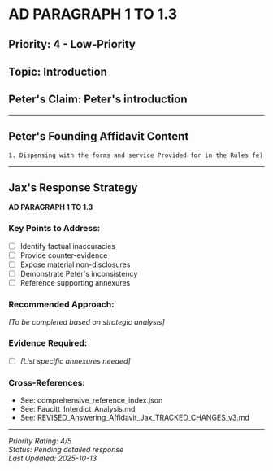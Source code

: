 # AD PARAGRAPH 1 TO 1.3

## Priority: 4 - Low-Priority

## Topic: Introduction

## Peter's Claim: Peter's introduction

---

## Peter's Founding Affidavit Content

```
1. Dispensing with the forms and service Provided for in the Rules fe)
```

---

## Jax's Response Strategy

**AD PARAGRAPH 1 TO 1.3**

### Key Points to Address:
- [ ] Identify factual inaccuracies
- [ ] Provide counter-evidence
- [ ] Expose material non-disclosures
- [ ] Demonstrate Peter's inconsistency
- [ ] Reference supporting annexures

### Recommended Approach:
*[To be completed based on strategic analysis]*

### Evidence Required:
- [ ] *[List specific annexures needed]*

### Cross-References:
- See: comprehensive_reference_index.json
- See: Faucitt_Interdict_Analysis.md
- See: REVISED_Answering_Affidavit_Jax_TRACKED_CHANGES_v3.md

---

*Priority Rating: 4/5*  
*Status: Pending detailed response*  
*Last Updated: 2025-10-13*
